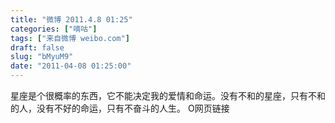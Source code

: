 ```yaml
---
title: "微博 2011.4.8 01:25"
categories: ["嘀咕"]
tags: ["来自微博 weibo.com"]
draft: false
slug: "bMyuM9"
date: "2011-04-08 01:25:00"
---
```


<p>星座是个很概率的东西，它不能决定我的爱情和命运。没有不和的星座，只有不和的人，没有不好的命运，只有不奋斗的人生。 O网页链接 ​​​​</p>
